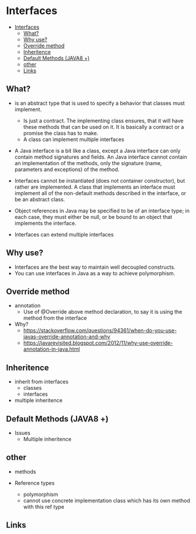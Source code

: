 # Interfaces

<!-- TOC depthFrom:1 depthTo:6 withLinks:1 updateOnSave:1 orderedList:0 -->

- [Interfaces](#interfaces)
	- [What?](#what)
	- [Why use?](#why-use)
	- [Override method](#override-method)
	- [Inheritence](#inheritence)
	- [Default Methods (JAVA8 +)](#default-methods-java8-)
	- [other](#other)
	- [Links](#links)

<!-- /TOC -->

## What?

- is an abstract type that is used to specify a behavior that classes must implement.
  - Is just a contract. The implementing class ensures, that it will have these methods that can be used on it. It is basically a contract or a promise the class has to make.
  - A class can implement multiple interfaces
- A Java interface is a bit like a class, except a Java interface can only contain method signatures and fields. An Java interface cannot contain an implementation of the methods, only the signature (name, parameters and exceptions) of the method.

- Interfaces cannot be instantiated (does not container constructor), but rather are implemented. A class that implements an interface must implement all of the non-default methods described in the interface, or be an abstract class.
- Object references in Java may be specified to be of an interface type; in each case, they must either be null, or be bound to an object that implements the interface.
- Interfaces can extend multiple interfaces

## Why use?

- Interfaces are the best way to maintain well decoupled constructs.
- You can use interfaces in Java as a way to achieve polymorphism.


## Override method

- annotation
  - Use of @Override above method declaration, to say it is using the method from the interface
- Why?
  - https://stackoverflow.com/questions/94361/when-do-you-use-javas-override-annotation-and-why
  - https://javarevisited.blogspot.com/2012/11/why-use-override-annotation-in-java.html

## Inheritence

- inherit from interfaces
  - classes
  - interfaces
- multiple inheritence

## Default Methods (JAVA8 +)

- Issues
  - Multiple inheritence

## other
- methods

- Reference types
  - polymorphism
  - cannot use concrete implementation class which has its own method with this ref type



## Links
